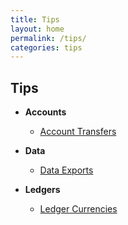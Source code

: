```yaml
---
title: Tips
layout: home
permalink: /tips/
categories: tips
---
```


## Tips

- **Accounts**
  - [Account Transfers](/entries/transfers/)

- **Data**
  - [Data Exports](/exports/)

- **Ledgers**
  - [Ledger Currencies](/ledgers/currencies/)

<p style="opacity:0;" aria-hidden="true">This is placeholder text for presenting a correct layout. This is placeholder text for presenting a correct layout.</p>
